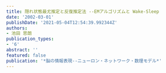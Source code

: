 ```yaml
---
title: 隠れ状態最尤推定と反復推定法 --EMアルゴリズムと Wake-Sleep
date: '2002-03-01'
publishDate: '2021-05-04T12:54:39.992344Z'
authors:
- 池田 思朗
publication_types:
- '6'
abstract: ''
featured: false
publication: '*脳の情報表現--ニューロン・ネットワーク・数理モデル*'
---
```

